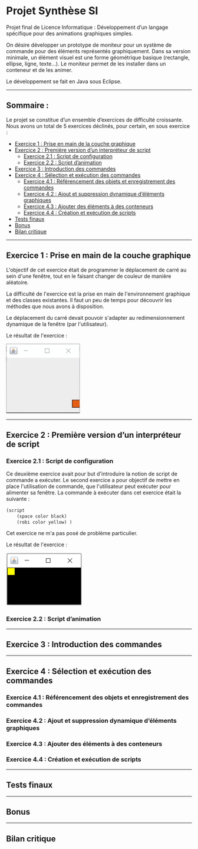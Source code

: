 # Projet Synthèse SI
Projet final de Licence Informatique : Développement d’un langage spécifique pour des animations graphiques simples.

On désire développer un prototype de moniteur pour un système de commande pour des éléments
représentés graphiquement. Dans sa version minimale, un élément visuel est une forme géométrique
basique (rectangle, ellipse, ligne, texte…). Le moniteur permet de les installer dans un conteneur et
de les animer.

Le développement se fait en Java sous Eclipse.

***
## Sommaire : 
Le projet se constitue d’un ensemble d’exercices de difficulté croissante. Nous avons un total de 5 exercices déclinés, pour certain, en sous exercice :

* [Exercice 1 : Prise en main de la couche graphique](#exercice-1--prise-en-main-de-la-couche-graphique)
* [Exercice 2 : Première version d’un interpréteur de script](#exercice-2--première-version-dun-interpréteur-de-script)
  * [Exercice 2.1 : Script de configuration](#exercice-21--script-de-configuration)
  * [Exercice 2.2 : Script d’animation](#exercice-22--script-danimation)
* [Exercice 3 : Introduction des commandes](#exercice-3--introduction-des-commandes)
* [Exercice 4 : Sélection et exécution des commandes](#exercice-4--sélection-et-exécution-des-commandes)
  * [Exercice 4.1 : Référencement des objets et enregistrement des commandes](#exercice-41--référencement-des-objets-et-enregistrement-des-commandes)
  * [Exercice 4.2 : Ajout et suppression dynamique d’éléments graphiques](#exercice-42--ajout-et-suppression-dynamique-déléments-graphiques)
  * [Exercice 4.3 : Ajouter des éléments à des conteneurs](#exercice-43--ajouter-des-éléments-à-des-conteneurs)
  * [Exercice 4.4 : Création et exécution de scripts](#exercice-44--création-et-exécution-de-scripts)
* [Tests finaux](#tests-finaux)
* [Bonus](#bonus)
* [Bilan critique](#bilan-critique)
  
***

## Exercice 1 : Prise en main de la couche graphique

L'objectif de cet exercice était de programmer le déplacement de carré au sein d'une fenêtre, tout en le faisant changer de couleur de manière aléatoire.

La difficulté de l'exercice est la prise en main de l'environnement graphique et des classes existantes. Il faut un peu de temps pour découvrir les méthodes que nous avons à disposition.

Le déplacement du carré devait pouvoir s'adapter au redimensionnement dynamique de la fenêtre (par l'utilisateur).

Le résultat de l'exercice :

![Exécution de l'Exercice 1](/exercice_1.gif)

***

## Exercice 2 : Première version d’un interpréteur de script
### Exercice 2.1 : Script de configuration

Ce deuxième exercice avait pour but d'introduire la notion de script de commande a exécuter.
Le second exercice a pour objectif de mettre en place l'utilisation de commande, que l'utilisateur peut exécuter pour alimenter sa fenêtre.
La commande à exécuter dans cet exercice était la suivante :
```
(script
	(space color black)
	(robi color yellow) )
```
Cet exercice ne m'a pas posé de problème particulier.

Le résultat de l'exercice :

![Exécution de l'Exercice 2](/exercice_2_1.PNG)

### Exercice 2.2 : Script d’animation

***

## Exercice 3 : Introduction des commandes

***

## Exercice 4 : Sélection et exécution des commandes
### Exercice 4.1 : Référencement des objets et enregistrement des commandes
### Exercice 4.2 : Ajout et suppression dynamique d’éléments graphiques
### Exercice 4.3 : Ajouter des éléments à des conteneurs
### Exercice 4.4 : Création et exécution de scripts

***

## Tests finaux

***

## Bonus

***

## Bilan critique


